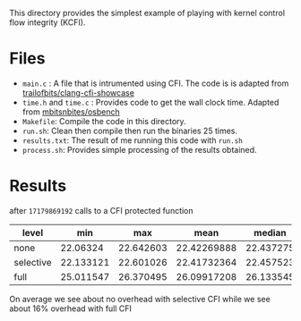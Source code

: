 This directory provides the simplest example of playing with kernel control flow integrity (KCFI).

# Files
- `main.c` : A file that is intrumented using CFI. The code is is adapted from 
[trailofbits/clang-cfi-showcase](https://github.com/trailofbits/clang-cfi-showcase.git)
- `time.h` and `time.c` : Provides code to get the wall clock time. Adapted from 
[mbitsnbites/osbench](https://github.com/mbitsnbites/osbench)
- `Makefile`: Compile the code in this directory.
- `run.sh`: Clean then compile then run the binaries 25 times.
- `results.txt`: The result of me running this code with `run.sh`
- `process.sh`: Provides simple processing of the results obtained.

# Results
after `17179869192` calls to a CFI protected function

| level | min | max | mean | median |
|-------|-----|-----|------|--------|
none | 22.06324 | 22.642603 | 22.42269888 | 22.437275
selective | 22.133121 | 22.601026 | 22.41732364 | 22.457523
full | 25.011547 | 26.370495 | 26.09917208 | 26.133545

On average we see about no overhead with selective CFI
while we see about 16% overhead with full CFI
